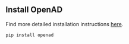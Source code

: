 ## Install OpenAD

Find more detailed installation instructions [here](/documentation/installation.md).

```shell
pip install openad
```